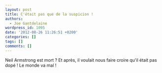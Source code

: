 ```yaml
---
layout: post
title: C'était pas que de la suspicion !
authors:
  - Joe Gantdelaine
wordpress_id: 1095
date: '2012-08-26 11:26:51 +0200'
categories: []
tags: []
comments: []
---
```

Neil Armstrong est mort ? Et après, il voulait nous faire croire qu'il était pas dopé ! Le monde va mal !
